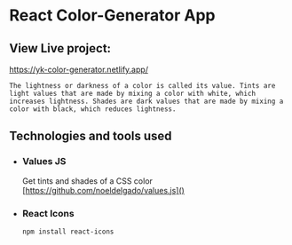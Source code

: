 # React Color-Generator App

## View Live project:
https://yk-color-generator.netlify.app/

`The lightness or darkness of a color is called its value. Tints are light values that are made by mixing a color with white, which increases lightness. Shades are dark values that are made by mixing a color with black, which reduces lightness.`

## Technologies and tools used

- ### Values JS
  Get tints and shades of a CSS color
  [https://github.com/noeldelgado/values.js]()

- ### React Icons
  `npm install react-icons`
